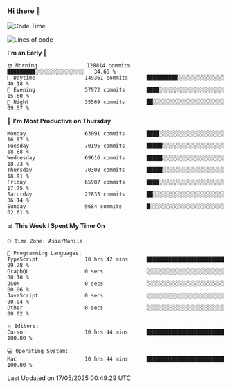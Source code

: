 ### Hi there 👋

<!--START_SECTION:waka-->
![Code Time](http://img.shields.io/badge/Code%20Time-6%2C047%20hrs%2027%20mins-blue)

![Lines of code](https://img.shields.io/badge/From%20Hello%20World%20I%27ve%20Written-131.6%20million%20lines%20of%20code-blue)

**I'm an Early 🐤** 

```text
🌞 Morning                128814 commits      █████████░░░░░░░░░░░░░░░░   34.65 % 
🌆 Daytime                149361 commits      ██████████░░░░░░░░░░░░░░░   40.18 % 
🌃 Evening                57972 commits       ████░░░░░░░░░░░░░░░░░░░░░   15.60 % 
🌙 Night                  35569 commits       ██░░░░░░░░░░░░░░░░░░░░░░░   09.57 % 
```
📅 **I'm Most Productive on Thursday** 

```text
Monday                   63091 commits       ████░░░░░░░░░░░░░░░░░░░░░   16.97 % 
Tuesday                  70195 commits       █████░░░░░░░░░░░░░░░░░░░░   18.88 % 
Wednesday                69616 commits       █████░░░░░░░░░░░░░░░░░░░░   18.73 % 
Thursday                 70308 commits       █████░░░░░░░░░░░░░░░░░░░░   18.91 % 
Friday                   65987 commits       ████░░░░░░░░░░░░░░░░░░░░░   17.75 % 
Saturday                 22835 commits       ██░░░░░░░░░░░░░░░░░░░░░░░   06.14 % 
Sunday                   9684 commits        █░░░░░░░░░░░░░░░░░░░░░░░░   02.61 % 
```


📊 **This Week I Spent My Time On** 

```text
🕑︎ Time Zone: Asia/Manila

💬 Programming Languages: 
TypeScript               10 hrs 42 mins      █████████████████████████   99.78 % 
GraphQL                  0 secs              ░░░░░░░░░░░░░░░░░░░░░░░░░   00.10 % 
JSON                     0 secs              ░░░░░░░░░░░░░░░░░░░░░░░░░   00.06 % 
JavaScript               0 secs              ░░░░░░░░░░░░░░░░░░░░░░░░░   00.04 % 
Other                    0 secs              ░░░░░░░░░░░░░░░░░░░░░░░░░   00.02 % 

🔥 Editors: 
Cursor                   10 hrs 44 mins      █████████████████████████   100.00 % 

💻 Operating System: 
Mac                      10 hrs 44 mins      █████████████████████████   100.00 % 
```


 Last Updated on 17/05/2025 00:49:29 UTC
<!--END_SECTION:waka-->


<!--
**rad182/rad182** is a ✨ _special_ ✨ repository because its `README.md` (this file) appears on your GitHub profile.

Here are some ideas to get you started:

- 🔭 I’m currently working on ...
- 🌱 I’m currently learning ...
- 👯 I’m looking to collaborate on ...
- 🤔 I’m looking for help with ...
- 💬 Ask me about ...
- 📫 How to reach me: ...
- 😄 Pronouns: ...
- ⚡ Fun fact: ...
-->
